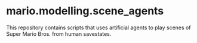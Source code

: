 # mario.modelling.scene_agents
This repository contains scripts that uses artificial agents to play scenes of Super Mario Bros. from human savestates.
